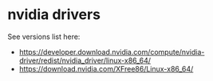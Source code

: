 # nvidia drivers

See versions list here:

* https://developer.download.nvidia.com/compute/nvidia-driver/redist/nvidia_driver/linux-x86_64/
* https://download.nvidia.com/XFree86/Linux-x86_64/
